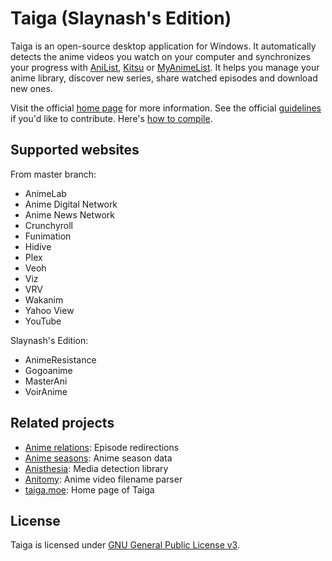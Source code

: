 # Taiga (Slaynash's Edition)

Taiga is an open-source desktop application for Windows. It automatically detects the anime videos you watch on your computer and synchronizes your progress with [AniList](https://anilist.co), [Kitsu](https://kitsu.io) or [MyAnimeList](https://myanimelist.net). It helps you manage your anime library, discover new series, share watched episodes and download new ones.

Visit the official [home page](https://taiga.moe) for more information. See the official [guidelines](https://github.com/erengy/taiga/wiki/Guidelines) if you'd like to contribute. Here's [how to compile](https://github.com/slaynash/taiga/wiki/How-to-Compile).

## Supported websites

From master branch:
- AnimeLab
- Anime Digital Network
- Anime News Network
- Crunchyroll
- Funimation
- Hidive
- Plex
- Veoh
- Viz
- VRV
- Wakanim
- Yahoo View
- YouTube

Slaynash's Edition:
- AnimeResistance
- Gogoanime
- MasterAni
- VoirAnime

## Related projects

- [Anime relations](https://github.com/erengy/anime-relations): Episode redirections
- [Anime seasons](https://github.com/erengy/anime-seasons): Anime season data
- [Anisthesia](https://github.com/erengy/anisthesia): Media detection library
- [Anitomy](https://github.com/erengy/anitomy): Anime video filename parser
- [taiga.moe](https://github.com/erengy/taiga-moe): Home page of Taiga

## License

Taiga is licensed under [GNU General Public License v3](https://www.gnu.org/licenses/gpl-3.0.html).
